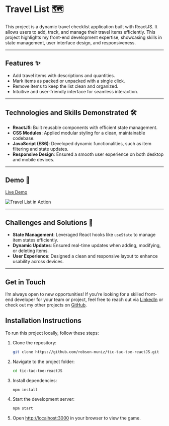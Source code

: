 # Travel List 🗺️

This project is a dynamic travel checklist application built with ReactJS. It allows users to add, track, and manage their travel items efficiently. This project highlights my front-end development expertise, showcasing skills in state management, user interface design, and responsiveness.

---

## Features ✨
- Add travel items with descriptions and quantities.
- Mark items as packed or unpacked with a single click.
- Remove items to keep the list clean and organized.
- Intuitive and user-friendly interface for seamless interaction.

---

## Technologies and Skills Demonstrated 🛠️
- **ReactJS**: Built reusable components with efficient state management.
- **CSS Modules**: Applied modular styling for a clean, maintainable codebase.
- **JavaScript (ES6)**: Developed dynamic functionalities, such as item filtering and state updates.
- **Responsive Design**: Ensured a smooth user experience on both desktop and mobile devices.

---

## Demo 🚀
[Live Demo](https://www.robsonmuniz.pt)


![Travel List in Action](https://github.com/user-attachments/assets/e75ebd76-8603-472c-a49c-6f8c508444d8)

---

## Challenges and Solutions 🧩

- **State Management**: Leveraged React hooks like `useState` to manage item states efficiently.
- **Dynamic Updates**: Ensured real-time updates when adding, modifying, or deleting items.
- **User Experience**: Designed a clean and responsive layout to enhance usability across devices.

---

## Get in Touch

I’m always open to new opportunities! If you're looking for a skilled front-end developer for your team or project, feel free to reach out via [LinkedIn](https://www.linkedin.com/in/robson-muniz/) or check out my other projects on [GitHub](https://github.com/robson-muniz).

## Installation Instructions
To run this project locally, follow these steps:

1. Clone the repository:
   ```bash
   git clone https://github.com/robson-muniz/tic-tac-toe-reactJS.git
   ```

2. Navigate to the project folder:
   ```bash
   cd tic-tac-toe-reactJS
   ```

3. Install dependencies:
   ```bash
   npm install
   ```

4. Start the development server:
   ```bash
   npm start
   ```

5. Open [http://localhost:3000](http://localhost:3000) in your browser to view the game.

